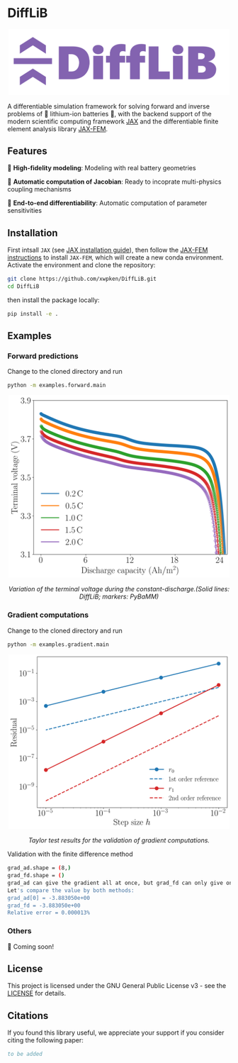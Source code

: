 # DiffLiB

<p align="middle">
  <img src="images/logo.png" width="500" />
</p>

A differentiable simulation framework for solving forward and inverse problems of :battery: lithium-ion batteries :battery:, with the backend support of the modern scientific computing framework [JAX](https://docs.jax.dev/en/latest/) and the differentiable finite element analysis library [JAX-FEM](https://github.com/deepmodeling/jax-fem).

## Features

:high_brightness: **High-fidelity modeling**: Modeling with real battery geometries

:high_brightness: **Automatic computation of Jacobian**: Ready to incoprate multi-physics coupling mechanisms

:high_brightness: **End-to-end differentiability**: Automatic computation of parameter sensitivities



## Installation

First intsall `JAX` (see [JAX installation guide](https://docs.jax.dev/en/latest/installation.html)), then follow the [JAX-FEM instructions](https://github.com/deepmodeling/jax-fem?tab=readme-ov-file#installation) to install `JAX-FEM`, which will create a new conda environment. Activate the environment and clone the repository:

```bash
git clone https://github.com/xwpken/DiffLiB.git
cd DiffLiB
```

then install the package locally:

```bash
pip install -e .
```

## Examples

### Forward predictions
Change to the cloned directory and run
```bash
python -m examples.forward.main
```
<p align="middle">
  <img src="examples/forward/output/voltage.png" width="500" />
</p>
<p align="middle">
    <em >Variation of the terminal voltage during the constant-discharge.(Solid lines: DiffLiB; markers: PyBaMM)</em>
</p>


### Gradient computations
Change to the cloned directory and run

```bash
python -m examples.gradient.main
```

<p align="middle">
  <img src="examples/gradient/output/taylor.png" width="500" />
</p>
<p align="middle">
    <em >Taylor test results for the validation of gradient computations.</em>
</p>

Validation with the finite difference method
```bash
grad_ad.shape = (8,)
grad_fd.shape = ()
grad_ad can give the gradient all at once, but grad_fd can only give one value!
Let's compare the value by both methods:
grad_ad[0] = -3.883050e+00
grad_fd = -3.883050e+00
Relative error = 0.000013%
```

### Others

:mega: Coming soon!

## License

This project is licensed under the GNU General Public License v3 - see the [LICENSE](https://www.gnu.org/licenses/) for details.

## Citations

If you found this library useful, we appreciate your support if you consider citing the following paper:

```bibtex
to be added
```